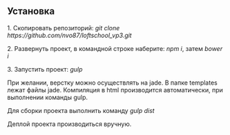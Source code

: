 <h2>Установка</h2>
<p>1. Скопировать репозиторий: <i>git clone https://github.com/nvo87/loftschool_vp3.git</i></p>
<p>2. Развернуть проект, в командной строке наберите: <i>npm i</i>, затем  <i>bower i</i></p>
<p>3. Запустить проект: <i>gulp</i></p>

При желании, верстку можно осуществлять на jade. В папке templates лежат файлы jade. Компиляция в html производится автоматически, при выполнении команды gulp.

Для сборки проекта выполнить команду <i>gulp dist</i>

Деплой проекта производиться вручную.
